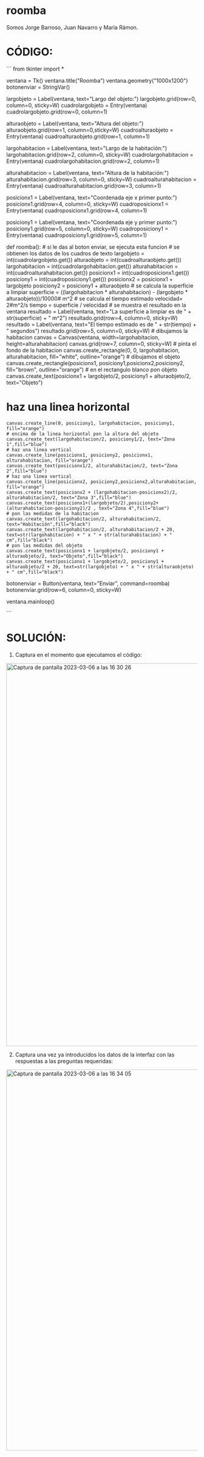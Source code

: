 # roomba
Somos Jorge Barroso, Juan Navarro y María Rámon.


#   CÓDIGO:

´´´
from tkinter import *

ventana = Tk()
ventana.title("Roomba")
ventana.geometry("1000x1200")
botonenviar = StringVar()

largobjeto = Label(ventana, text="Largo del objeto:")
largobjeto.grid(row=0, column=0, sticky=W)
cuadrolargobjeto = Entry(ventana)
cuadrolargobjeto.grid(row=0, column=1)

alturaobjeto = Label(ventana, text="Altura del objeto:")
alturaobjeto.grid(row=1, column=0,sticky=W)
cuadroalturaobjeto = Entry(ventana)
cuadroalturaobjeto.grid(row=1, column=1)

largohabitacion = Label(ventana, text="Largo de la habitación:")
largohabitacion.grid(row=2, column=0, sticky=W)
cuadrolargohabitacion = Entry(ventana)
cuadrolargohabitacion.grid(row=2, column=1)

alturahabitacion = Label(ventana, text="Altura de la habitación:")
alturahabitacion.grid(row=3, column=0, sticky=W)
cuadroalturahabitacion = Entry(ventana)
cuadroalturahabitacion.grid(row=3, column=1)

posicionx1 = Label(ventana, text="Coordenada eje x primer punto:")
posicionx1.grid(row=4, column=0, sticky=W)
cuadroposicionx1 = Entry(ventana)
cuadroposicionx1.grid(row=4, column=1)

posiciony1 = Label(ventana, text="Coordenada eje y primer punto:")
posiciony1.grid(row=5, column=0, sticky=W)
cuadroposiciony1 = Entry(ventana)
cuadroposiciony1.grid(row=5, column=1)


def roomba():
    # si le das al boton enviar, se ejecuta esta funcion
    # se obtienen los datos de los cuadros de texto
    largobjeto = int(cuadrolargobjeto.get())
    alturaobjeto = int(cuadroalturaobjeto.get())
    largohabitacion = int(cuadrolargohabitacion.get())
    alturahabitacion = int(cuadroalturahabitacion.get())
    posicionx1 = int(cuadroposicionx1.get())
    posiciony1 = int(cuadroposiciony1.get())
    posicionx2 = posicionx1 + largobjeto
    posiciony2 = posiciony1 + alturaobjeto
    # se calcula la superficie a limpiar
    superficie = ((largohabitacion * alturahabitacion) - (largobjeto * alturaobjeto))/10000# m^2
    # se calcula el tiempo estimado
    velocidad= 2#m^2/s
    tiempo = superficie / velocidad
    # se muestra el resultado en la ventana
    resultado = Label(ventana, text="La superficie a limpiar es de " + str(superficie) + " m^2")
    resultado.grid(row=4, column=0, sticky=W)
    resultado = Label(ventana, text="El tiempo estimado es de " + str(tiempo) + " segundos")
    resultado.grid(row=5, column=0, sticky=W)
    # dibujamos la habitacion
    canvas = Canvas(ventana, width=largohabitacion, height=alturahabitacion)
    canvas.grid(row=7, column=0, sticky=W)
    # pinta el fondo de la habitacion
    canvas.create_rectangle(0, 0, largohabitacion, alturahabitacion, fill="white", outline="orange")
    # dibujamos el objeto
    canvas.create_rectangle(posicionx1, posiciony1,posicionx2,posiciony2, fill="brown", outline="orange")
    # en el rectangulo blanco pon objeto
    canvas.create_text(posicionx1 + largobjeto/2, posiciony1 + alturaobjeto/2, text="Objeto")
   # haz una linea horizontal
    canvas.create_line(0, posiciony1, largohabitacion, posiciony1, fill="orange")
    # encima de la linea horizontal pon la altura del objeto
    canvas.create_text(largohabitacion/2, posiciony1/2, text="Zona 1",fill="blue")
    # haz una linea vertical
    canvas.create_line(posicionx1, posiciony2, posicionx1, alturahabitacion, fill="orange")
    canvas.create_text(posicionx1/2, alturahabitacion/2, text="Zona 2",fill="blue")
    # haz una linea vertical
    canvas.create_line(posicionx2, posiciony2,posicionx2,alturahabitacion, fill="orange")
    canvas.create_text(posicionx2 + (largohabitacion-posicionx2)/2, alturahabitacion/2, text="Zona 3",fill="blue")
    canvas.create_text(posicionx1+(largobjeto/2),posiciony2+(alturahabitacion-posiciony2)/2 , text="Zona 4",fill="blue")
    # pon las medidas de la habitacion
    canvas.create_text(largohabitacion/2, alturahabitacion/2, text="Habitación",fill="black")
    canvas.create_text(largohabitacion/2, alturahabitacion/2 + 20, text=str(largohabitacion) + " x " + str(alturahabitacion) + " cm",fill="black")
    # pon las medidas del objeto
    canvas.create_text(posicionx1 + largobjeto/2, posiciony1 + alturaobjeto/2, text="Objeto",fill="black")
    canvas.create_text(posicionx1 + largobjeto/2, posiciony1 + alturaobjeto/2 + 20, text=str(largobjeto) + " x " + str(alturaobjeto) + " cm",fill="black")
    



botonenviar = Button(ventana, text="Enviar", command=roomba)
botonenviar.grid(row=6, column=0, sticky=W)









ventana.mainloop()

´´´

# SOLUCIÓN:
1. Captura en el momento que ejecutamos el código:

<img width="1008" alt="Captura de pantalla 2023-03-06 a las 16 30 26" src="https://user-images.githubusercontent.com/91721668/223156892-7bb80453-0190-4c1c-868e-95551ef512e5.png">

2. Captura una vez ya introducidos los datos de la interfaz con las respuestas a las preguntas requeridas:


<img width="1003" alt="Captura de pantalla 2023-03-06 a las 16 34 05" src="https://user-images.githubusercontent.com/91721668/223156944-bc60fadc-2a32-4e5a-8ffd-3a4bb2c75131.png">

